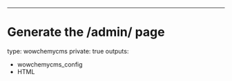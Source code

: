 ---
# Generate the /admin/ page
type: wowchemycms
private: true
outputs:
  - wowchemycms_config
  - HTML
